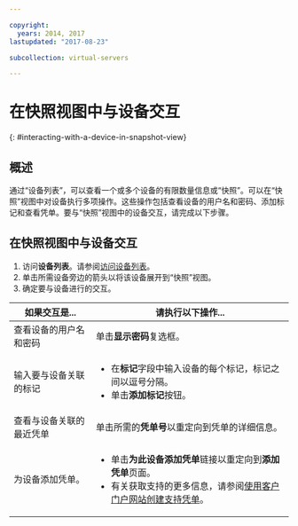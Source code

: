```yaml
---

copyright:
  years: 2014, 2017
lastupdated: "2017-08-23"

subcollection: virtual-servers

---
```


# 在快照视图中与设备交互
{: #interacting-with-a-device-in-snapshot-view}

## 概述

通过“设备列表”，可以查看一个或多个设备的有限数量信息或“快照”。可以在“快照”视图中对设备执行多项操作。这些操作包括查看设备的用户名和密码、添加标记和查看凭单。要与“快照”视图中的设备交互，请完成以下步骤。

## 在快照视图中与设备交互

1. 访问**设备列表**。请参阅[访问设备列表](/docs/vsi?topic=virtual-servers-managing-virtual-servers)。
2. 单击所需设备旁边的箭头以将该设备展开到“快照”视图。
3. 确定要与设备进行的交互。

|如果交互是...|请执行以下操作...|
|---|---|
|查看设备的用户名和密码|单击**显示密码**复选框。|
|输入要与设备关联的标记|<ul><li>在**标记**字段中输入设备的每个标记，标记之间以逗号分隔。</li><li>单击**添加标记**按钮。</li></ul>|
|查看与设备关联的最近凭单|单击所需的**凭单号**以重定向到凭单的详细信息。|
|为设备添加凭单。|<ul><li>单击**为此设备添加凭单**链接以重定向到**添加凭单**页面。</li><li>有关获取支持的更多信息，请参阅[使用客户门户网站创建支持凭单](/docs/customer-portal?topic=customer-portal-customerportal_support)。</li></ul>|
